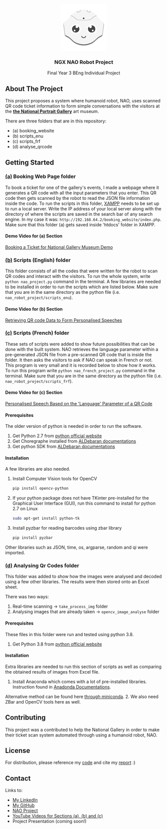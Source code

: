 

<!-- PROJECT LOGO -->

<p align="center">
  <a href="https://github.com/mahlaNasr/nao_robot_project">
    <img src="nao_logo.png" alt="Logo" width="150" height="150">
  </a>
  <h3 align="center">NGX NAO Robot Project</h3>
  <p align="center">
    Final Year 3 BEng Individual Project
  </p>
</p>





<!-- ABOUT THE PROJECT -->
## About The Project


This project proposes a system where humanoid robot, NAO, uses scanned QR code ticket information to form simple conversations with the visitors at the [**the National Portrait Gallery**](https://www.nationalgallery.org.uk/whats-on/national-gallery-x) art museum.

There are three folders that are in this repository:
* (a) booking_website
* (b) scripts_enu
* (c) scripts_frf
* (d) analyse_qrcode


<!-- GETTING STARTED -->
## Getting Started

### [(a)](https://github.com/mahlaNasr/nao_robot_project/tree/master/booking_website) Booking Web Page folder
To book a ticket for one of the gallery's events, I made a webpage where it generates a QR code with all the input parameters that you enter. This QR code then gets scanned by the robot to read the JSON file information inside the code. To run the scripts in this folder, [XAMPP](https://www.apachefriends.org/index.html) needs to be set up to run a local server. Write the IP address of your local server along with the directory of where the scripts are saved in the search bar of any search engine. In my case it was: `http://192.168.64.2/booking_website/index.php`.
Make sure that this folder (a) gets saved inside 'htdocs' folder in XAMPP.


#### Demo Video for (a) Section
[Booking a Ticket for National Gallery Museum Demo](https://youtu.be/mtQ_YTJ_wK8)


### [(b)](https://github.com/mahlaNasr/nao_robot_project/tree/master/scripts_enu) Scripts (English) folder 
This folder consists of all the codes that were written for the robot to scan QR codes and interact with the visitors.
To run the whole system, write 
    `
    python nao_project.py
    `
command in the terminal. A few libraries are needed to be installed in order to run the scripts which are listed below. 
Make sure that you are in the same directory as the python file (i.e. `nao_robot_project/scripts_enu`).

#### Demo Video for (b) Section
[Retrieving QR code Data to Form Personalised Speeches](https://youtu.be/nI8LN00qGhE)


### [(c)](https://github.com/mahlaNasr/nao_robot_project/tree/master/scripts_frf) Scripts (French) folder
These sets of scripts were added to show future possibilities that can be done with the built system. NAO retrieves  the language parameter within a pre-generated JSON file from a pre-scanned QR code that is inside the folder. It then asks the visitors to ask if NAO can speak in French or not. This program is very small and it is recorded below to show how it works. To run this program write
    `
    python nao_french_project.py
    `
command in the terminal. Make sure that you are in the same directory as the python file (i.e. `nao_robot_project/scripts_frf`).

#### Demo Video for (c) Section
[Personalised Speech Based on the 'Language' Parameter of a QR Code](https://youtu.be/HNX2OmFoa7k)



#### Prerequisites 

The older version of python is needed in order to run the software.
1. Get Python 2.7 from [python official website](https://www.python.org/about/)
2. Get Choregraphe installed from [ALDebaran documentations](http://doc.aldebaran.com/2-4/software/choregraphe/installing.html)
3. Get python SDK from [ALDebaran documentations](http://doc.aldebaran.com/2-4/dev/python/install_guide.html)

#### Installation 

A few libraries are also needed.

1. Install Computer Vision tools for OpenCV
    ```sh
    pip install opencv-python
    ```
2. If your python package does not have TKinter pre-installed for the Graphical User Interface (GUI), run this command to install for python 2.7 on Linux
   ```sh
   sudo apt-get install python-tk
   ```
3. Install pyzbar for reading barcodes using zbar library
   ```sh
   pip install pyzbar
   ```
Other libraries such as JSON, time, os, argparse, random and qi were imported.




### [(d)](https://github.com/mahlaNasr/nao_robot_project/tree/master/analyse_qrcode) Analysing Qr Codes folder 
This folder was added to show how the images were analysed and decoded using a few other libraries. The results were then stored onto an Excel sheet.

There was two ways:
1. Real-time scanning -> `take_process_img` folder
2. Analysing images that are already taken -> `opencv_image_analyse` folder
 

#### Prerequisites 
These files in this folder were run and tested using python 3.8. 
1. Get Python 3.8 from [python official website](https://www.python.org/about/)


#### Installation 
Extra libraries are needed to run this section of scripts as well as comparing the obtained results of images from Excel file.

1. Install Anaconda which comes with a lot of pre-installed libraries. Instruction found in [Anadonda Documentations](https://docs.continuum.io/anaconda/install/).

  Alternative method can be found here [through miniconda](https://pandas.pydata.org/pandas-docs/stable/getting_started/install.html).
2. We also need ZBar and OpenCV tools here as well.




<!-- CONTRIBUTING -->
## Contributing 
This project was a contributed to help the National Gallery in order to make their ticket scan system automated through using a humanoid robot, NAO.



<!-- LICENSE -->
## License 

For distribution, please reference my [code](https://github.com/mahlaNasr/nao_robot_project) and cite my [report](https://drive.google.com/file/d/1tI2FzyNm9XHmyPpshxGPi-ilAd05Y5fe/view?usp=sharing) :)





<!-- CONTACT -->
## Contact 

Links to: 
* [My LinkedIn](https://www.linkedin.com/in/mahla-nasrollahi-0bb679163)
* [My GitHub](https://github.com/mahlaNasr/) 
* [NAO Project](https://github.com/mahlaNasr/nao_robot_project)
* [YouTube Videos for Sections (a), (b) and (c)](https://www.youtube.com/watch?v=nI8LN00qGhE&list=PL7HjjvER6Zg1OaPwt4OcNtcNmq3_RAi9l&index=1&ab_channel=MahlaNasrollahi)
* Project Presentation (coming soon!)


